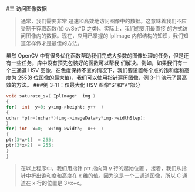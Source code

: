#三 访问图像数据 
    
> 通常，我们需要非常 迅速和高效地访问图像中的数据。这意味着我们不应受制于存取函数(如 cvSet*D 之类)。实际上，我们想要用最直接 的方式访问图像内的数据。现在，应用已掌握的 IplImage 内部结构的知识，我们知道怎样做才是最佳的方法。 

虽然 OpenCV 中有很多优化函数帮助我们完成大多数的图像处理的任务，但是还有一些任务，库中没有预先包装好的函数可以帮我 们解决。例如，如果我们有一个三通道 HSV 图像，在色度保持不变的情况下，我们要设置每个点的饱和度和高度为 255(8 位图像的最大值)，我们可以使用指针遍历图像，例 3-11 演示了最高效的方法。 
###例 3-11：仅最大化 HSV  图像“S”和“V”部分

```cpp 
void saturate_sv( IplImage*  img )  
{  
for(  int  y=0; y<img->height; y++  ) 
{ 
uchar *ptr=(uchar*)(img->imageData+y*img->widthStep); 
} 
for( int  x=0;  x<img->width;  x++  ) 
{ 
ptr[3*x+1]  = 255; 
ptr[3*x+2]  = 255; 
}  
} 
```

>在以上程序中，我们用指针 ptr 指向第 y 行的起始位置 。接着，我们从指针中析出饱和度和高度在 x 维的值。因为这是一个三通道图像，所以 C 通道在 x 行的位置是 3*x+c。 
